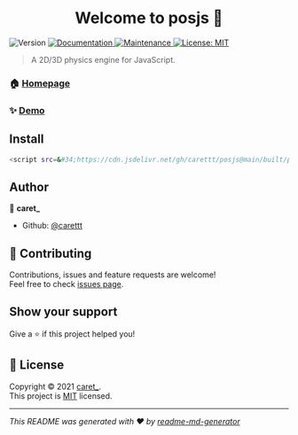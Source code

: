 <h1 align="center">Welcome to posjs 👋</h1>
<p>
  <img alt="Version" src="https://img.shields.io/badge/version-1.0.0-blue.svg?cacheSeconds=2592000" />
  <a href="https://github.com/carettt/posjs#readme" target="_blank">
    <img alt="Documentation" src="https://img.shields.io/badge/documentation-yes-brightgreen.svg" />
  </a>
  <a href="https://github.com/carettt/posjs/graphs/commit-activity" target="_blank">
    <img alt="Maintenance" src="https://img.shields.io/badge/Maintained%3F-yes-green.svg" />
  </a>
  <a href="https://github.com/carettt/posjs/blob/master/LICENSE" target="_blank">
    <img alt="License: MIT" src="https://img.shields.io/github/license/carettt/posjs" />
  </a>
</p>

> A 2D/3D physics engine for JavaScript.

### 🏠 [Homepage](https://github.com/carettt/posjs#readme)

### ✨ [Demo](TBD)

## Install

```sh
<script src=&#34;https://cdn.jsdelivr.net/gh/carettt/posjs@main/built/pos.js&#34;></script>
```

## Author

👤 **caret_**

* Github: [@carettt](https://github.com/carettt)

## 🤝 Contributing

Contributions, issues and feature requests are welcome!<br />Feel free to check [issues page](https://github.com/carettt/posjs/issues). 

## Show your support

Give a ⭐️ if this project helped you!

## 📝 License

Copyright © 2021 [caret_](https://github.com/carettt).<br />
This project is [MIT](https://github.com/carettt/posjs/blob/master/LICENSE) licensed.

***
_This README was generated with ❤️ by [readme-md-generator](https://github.com/kefranabg/readme-md-generator)_